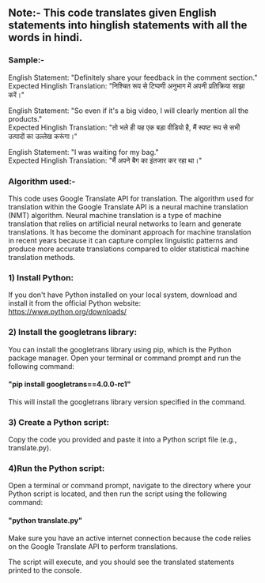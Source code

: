 ## Note:- This code translates given English statements into hinglish statements with all the words in hindi.

### Sample:-
English Statement: "Definitely share your feedback in the comment section." <br>
Expected Hinglish Translation: "निश्चित रूप से टिप्पणी अनुभाग में अपनी प्रतिक्रिया साझा करें।"

English Statement: "So even if it's a big video, I will clearly mention all the products." <br>
Expected Hinglish Translation: "तो भले ही यह एक बड़ा वीडियो है, मैं स्पष्ट रूप से सभी उत्पादों का उल्लेख करूंगा।"        

English Statement: "I was waiting for my bag." <br>
Expected Hinglish Translation: "मैं अपने बैग का इंतजार कर रहा था।"

### Algorithm used:-
This code uses Google Translate API for translation. The algorithm used for translation within the Google Translate API is a neural machine translation (NMT) algorithm. Neural machine translation is a type of machine translation that relies on artificial neural networks to learn and generate translations. It has become the dominant approach for machine translation in recent years because it can capture complex linguistic patterns and produce more accurate translations compared to older statistical machine translation methods.

### 1) Install Python:
If you don't have Python installed on your local system, download and install it from the official Python website: https://www.python.org/downloads/

### 2) Install the googletrans library:
You can install the googletrans library using pip, which is the Python package manager.
Open your terminal or command prompt and run the following command:
  #### "pip install googletrans==4.0.0-rc1"
This will install the googletrans library version specified in the command.

### 3) Create a Python script:
Copy the code you provided and paste it into a Python script file (e.g., translate.py).

### 4)Run the Python script:
Open a terminal or command prompt, navigate to the directory where your Python script is located, and then run the script using the following command:
  #### "python translate.py"
Make sure you have an active internet connection because the code relies on the Google Translate API to perform translations.

The script will execute, and you should see the translated statements printed to the console.
